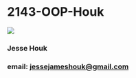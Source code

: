 # 2143-OOP-Houk
![](https://drive.google.com/open?id=0B1vWAChcDjaRTUlOVUZlRnR3TzA)

### Jesse Houk
### email: jessejameshouk@gmail.com
